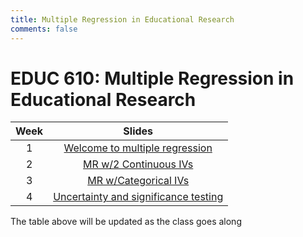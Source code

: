 ```yaml
---
title: Multiple Regression in Educational Research
comments: false
---
```


# EDUC 610: Multiple Regression in Educational Research

|Week| Slides |
|:--:|:------------------------:|
| 1  |[Welcome to multiple regression](../mr-slides/w1/) |
| 2  |[MR w/2 Continuous IVs](../mr-slides/w2/) |
| 3  |[MR w/Categorical IVs](../mr-slides/w3/) |
| 4  |[Uncertainty and significance testing](../mr-slides/w4/) |

The table above will be updated as the class goes along